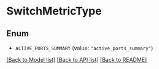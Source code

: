 # SwitchMetricType

## Enum


* `ACTIVE_PORTS_SUMMARY` (value: `"active_ports_summary"`)


[[Back to Model list]](../README.md#documentation-for-models) [[Back to API list]](../README.md#documentation-for-api-endpoints) [[Back to README]](../README.md)


